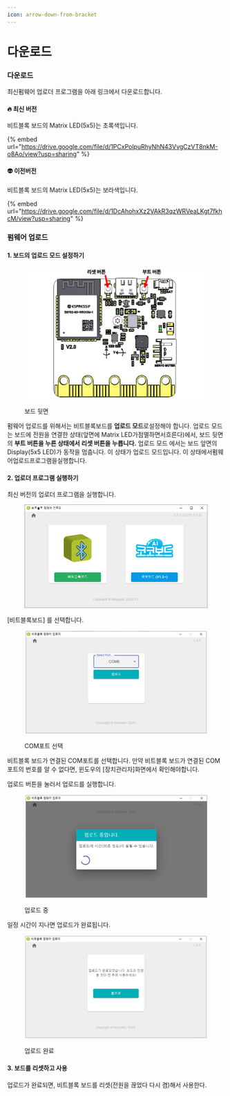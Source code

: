 ```yaml
---
icon: arrow-down-from-bracket
---
```


# 다운로드



### 다운로드

최신펌웨어 업로더 프로그램을 아래   링크에서 다운로드합니다.

#### 🔥 최신 버전&#x20;

비트블록 보드의 Matrix LED(5x5)는 초록색입니다.

{% embed url="https://drive.google.com/file/d/1PCxPolpuRhyNhN43VvgCzVT8nkM-o8Ao/view?usp=sharing" %}

#### 👽  이전버전

비트블록 보드의 Matrix LED(5x5)는  보라색입니다.

{% embed url="https://drive.google.com/file/d/1DcAhohxXz2VAkR3qzWRVeaLKgt7fkhcM/view?usp=sharing" %}

### 펌웨어 업로드&#x20;

#### 1. 보드의 업로드 모드 설정하기&#x20;

<figure><img src="../.gitbook/assets/firmup_01.png" alt=""><figcaption><p>보드 뒷면</p></figcaption></figure>

펌웨어 업로드를 위해서는 비트블록보드를 **업로드 모드**로설정해야 합니다. 업로드 모드는 보드에 전원을 연결한 상태(앞면에  Matrix LED가점멸하면서흐른다)에서, 보드 뒷면의 **부트 버튼을 누른 상태에서 리셋 버튼을 누릅니다.** 업로드 모드 에서는 보드 앞면의 Display(5x5 LED)가 동작을 멈춥니다. 이 상태가 업로드 모드입니다.   이      상태에서펌웨어업로드프로그램을실행합니다.





#### 2. 업로더 프로그램 실행하기

최신 버전의 업로더 프로그램을    실행합니다.&#x20;

<figure><img src="../.gitbook/assets/2025-02-15 18 25 55.png" alt=""><figcaption></figcaption></figure>

\[비트블록보드] 를  선택합니다.

<figure><img src="../.gitbook/assets/firmup_03.png" alt=""><figcaption><p>COM포트 선택</p></figcaption></figure>



비트블록 보드가 연결된 COM포트를 선택합니다.  만약 비트블록 보드가 연결된 COM포트의 번호를 알 수 없다면, 윈도우의 \[장치관리자]화면에서 확인해야합니다.

업로드 버튼을 눌러서 업로드를 실행합니다.    &#x20;

<figure><img src="../.gitbook/assets/firmup_04.png" alt=""><figcaption><p>업로드 중</p></figcaption></figure>

일정 시간이 지나면 업로드가 완료됩니다.

<figure><img src="../.gitbook/assets/firmup_05.png" alt=""><figcaption><p>업로드 완료</p></figcaption></figure>

#### 3. 보드를 리셋하고 사용

업로드가 완료되면, 비트블록 보드를 리셋(전원을  끊었다  다시 켬)해서 사용한다.
